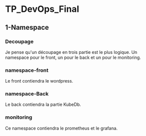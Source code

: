# TP_DevOps_Final

## 1-Namespace

### Decoupage

Je pense qu'un découpage en trois partie est le plus logique.
Un namespace pour le front, un pour le back et un pour le monitoring.
  
### namespace-front

Le front contiendra le wordpress.

### namespace-Back
Le back contiendra la partie KubeDb.

### monitoring
Ce namespace contiendra le prometheus et le grafana.